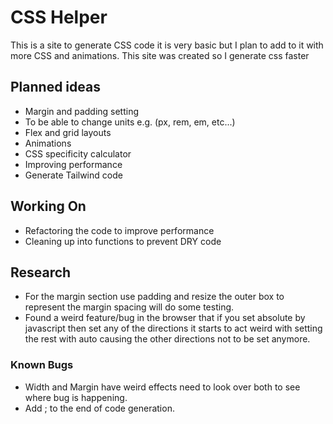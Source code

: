 # CSS Helper
This is a site to generate CSS code it is very basic but I plan to add to it with more CSS and animations. 
This site was created so I generate css faster  

## Planned ideas
- Margin and padding setting
- To be able to change units e.g. (px, rem, em, etc...)
- Flex and grid layouts
- Animations
- CSS specificity calculator
- Improving performance
- Generate Tailwind code

## Working On
- Refactoring the code to improve performance
- Cleaning up into functions to prevent DRY code 



## Research
- For the margin section use padding and resize the outer box to represent the margin spacing will do some testing.
- Found a weird feature/bug in the browser that if you set absolute by javascript then set any of the directions it starts to act weird with setting the rest with auto causing the other directions not to be set anymore. 


### Known Bugs

- Width and Margin have weird effects need to look over both to see where bug is happening. 
- Add ; to the end of code generation. 


